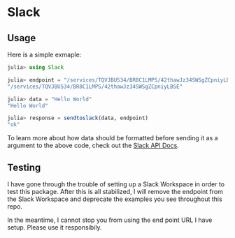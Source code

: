 # Slack

## Usage

Here is a simple exmaple: 
```julia
julia> using Slack

julia> endpoint = "/services/TQVJBU534/BR8C1LMPS/42thawJz34SWSgZCpniyLBSE"
"/services/TQVJBU534/BR8C1LMPS/42thawJz34SWSgZCpniyLBSE"

julia> data = "Hello World"
"Hello World"

julia> response = sendtoslack(data, endpoint)
"ok"
```

To learn more about how data should be formatted before sending it as a argument to the above code, check out the [Slack API Docs](https://api.slack.com/messaging/composing/formatting).

## Testing
I have gone through the trouble of setting up a Slack Workspace in order to test this package. After this is all stabilized, I will remove the endpoint from the Slack Workspace and deprecate the examples you see throughout this repo. 

In the meantime, I cannot stop you from using the end point URL I have setup.  Please use it responsibily. 

